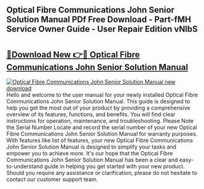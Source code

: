 ## Optical Fibre Communications John Senior Solution Manual PDf Free Download - Part-fMH Service Owner Guide - User Repair Edition vNlbS

# <h2><a href="http://bc67416.oget.top/?id=Optical+Fibre+Communications+John+Senior+Solution+Manual">🔗Download New 👉🔴 Optical Fibre Communications John Senior Solution Manual</a></h2>

[![Optical Fibre Communications John Senior Solution Manual new download](https://i.imgur.com/5g1atiW.png)](http://bc67416.oget.top/?id=Optical+Fibre+Communications+John+Senior+Solution+Manual)
Hello and welcome to the user manual for your newly installed Optical Fibre Communications John Senior Solution Manual. This guide is designed to help you get the most out of your product by providing a comprehensive overview of its features, functions, and benefits. You will find clear instructions for operation, maintenance, and troubleshooting. Please Note the Serial Number Locate and record the serial number of your new Optical Fibre Communications John Senior Solution Manual for warranty purposes. With features like list of features, your new Optical Fibre Communications John Senior Solution Manual is designed to simplify your tasks and empower you to achieve more. It's our hope that the Optical Fibre Communications John Senior Solution Manual has been a clear and easy-to-understand guide in helping you get started with your new product. Should you require any assistance or clarification, please do not hesitate to contact our customer support team.
